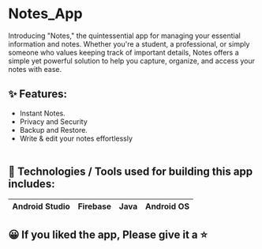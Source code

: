# Notes_App
Introducing "Notes," the quintessential app for managing your essential information and notes. Whether you're a student, a professional, or simply someone who 
values keeping track of important details, Notes offers a simple yet powerful solution to help you capture, organize, and access your notes with ease.


## ✨ Features:
- Instant Notes.
- Privacy and Security
- Backup and Restore.
- Write & edit your notes effortlessly
<br /><br />

## 📱 Technologies / Tools used for building this app includes:
| Android Studio | Firebase | Java | Android OS |      
| --- | --- | --- | --- |

## 😀 If you liked the app, Please give it a ⭐
